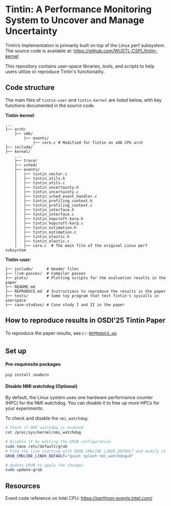 # Tintin: A Performance Monitoring System to Uncover and Manage Uncertainty

Tintin’s implementation is primarily built on top of the Linux perf subsystem. The source code is available at: https://github.com/WUSTL-CSPL/tintin-kernel

This repository contains user-space libraries, tools, and scripts to help users utilize or reproduce Tintin's functionality.

## Code structure

The main files of `tintin-user` and `tintin-kernel` are listed below, with key functions documented in the source code.


**Tintin-kernel**:

```
...
├── arch/
    ├── x86/
        ├── events/
            ├── core.c # Modified for Tintin on x86 CPU arch
├── include/
├── kernel/
    ...
    ├── trace/
    ├── sched/
    ├── events/
    │   ├── tintin_vector.c
    │   ├── tintin_utils.h
    │   ├── tintin_utils.c
    │   ├── tintin_uncertainty.h
    │   ├── tintin_uncertainty.c
    │   ├── tintin_sched_event_handler.c
    │   ├── tintin_profiling_context.h
    │   ├── tintin_profiling_context.c
    │   ├── tintin_interface.h
    │   ├── tintin_interface.c
    │   ├── tintin_hopcroft-karp.h
    │   ├── tintin_hopcroft-karp.c
    │   ├── tintin_estimation.h
    │   ├── tintin_estimation.c
    │   ├── tintin_elastic.h
    │   ├── tintin_elastic.c
    │   ├── core.c  # The main file of the original Linux perf subsystem

```

**Tintin-user**:

```
├── include/      # Header files
├── llvm-passes/  # Compiler passes
├── plots/        # Plotting scripts for the evaluation results in the paper
├── README.md
├── REPRODUCE.md  # Instructions to reproduce the results in the paper
├── tests/        # Some toy program that test Tintin's syscalls in userspace
├── case-studies/ # Case study I and II in the paper

```


## How to reproduce results in OSDI'25 Tintin Paper

To reproduce the paper results, see :point_right: [`REPRODUCE.md`](./REPRODUCE.md).


## Set up


#### Pre-requiresite packages


```
pip install seaborn
```


#### Disable NMI watchdog (Optional)

By default, the Linux system uses one hardware performance counter (HPC) for the NMI watchdog. You can disable it to free up more HPCs for your experiments.

To check and disable the `nmi_watchdog`:

```bash
# Check if NMI watchdog is enabled
cat /proc/sys/kernel/nmi_watchdog

# Disable it by editing the GRUB configuration
sudo nano /etc/default/grub
# Find the line starting with GRUB_CMDLINE_LINUX_DEFAULT and modify it as follows:
GRUB_CMDLINE_LINUX_DEFAULT="quiet splash nmi_watchdog=0"

# Update GRUB to apply the changes
sudo update-grub
```


## Resources

Event code reference on Intel CPU: https://perfmon-events.intel.com/